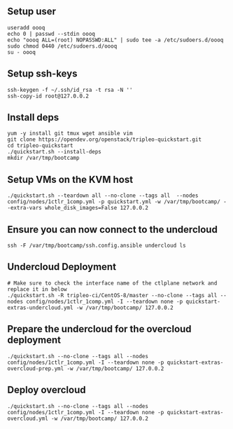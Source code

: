 ## Setup user
```
useradd oooq
echo 0 | passwd --stdin oooq
echo "oooq ALL=(root) NOPASSWD:ALL" | sudo tee -a /etc/sudoers.d/oooq
sudo chmod 0440 /etc/sudoers.d/oooq
su - oooq
```

## Setup ssh-keys
```
ssh-keygen -f ~/.ssh/id_rsa -t rsa -N ''
ssh-copy-id root@127.0.0.2
```

## Install deps
```
yum -y install git tmux wget ansible vim
git clone https://opendev.org/openstack/tripleo-quickstart.git
cd tripleo-quickstart
./quickstart.sh --install-deps
mkdir /var/tmp/bootcamp
```

## Setup VMs on the KVM host
```
./quickstart.sh --teardown all --no-clone --tags all  --nodes config/nodes/1ctlr_1comp.yml -p quickstart.yml -w /var/tmp/bootcamp/ --extra-vars whole_disk_images=False 127.0.0.2
```

## Ensure you can now connect to the undercloud
```
ssh -F /var/tmp/bootcamp/ssh.config.ansible undercloud ls  
```

## Undercloud Deployment
```
# Make sure to check the interface name of the ctlplane network and replace it in below
./quickstart.sh -R tripleo-ci/CentOS-8/master --no-clone --tags all --nodes config/nodes/1ctlr_1comp.yml -I --teardown none -p quickstart-extras-undercloud.yml -w /var/tmp/bootcamp/ 127.0.0.2
```

## Prepare the undercloud for the overcloud deployment
```
./quickstart.sh --no-clone --tags all --nodes config/nodes/1ctlr_1comp.yml -I --teardown none -p quickstart-extras-overcloud-prep.yml -w /var/tmp/bootcamp/ 127.0.0.2
```

## Deploy overcloud
```
./quickstart.sh --no-clone --tags all --nodes config/nodes/1ctlr_1comp.yml -I --teardown none -p quickstart-extras-overcloud.yml -w /var/tmp/bootcamp/ 127.0.0.2
```
